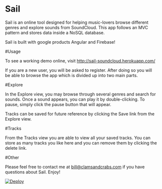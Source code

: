 # Sail

Sail is an online tool designed for helping music-lovers browse different genres and explore sounds from SoundCloud.
This app follows an MVC pattern and stores data inside a NoSQL database.

Sail is built with google products Angular and Firebase!

#Usage

To see a working demo online, visit http://sail-soundcloud.herokuapp.com/

If you are a new user, you will be asked to register. After doing so you will be able to browse the app which is divided up into two main parts.

#Explore

In the Explore view, you may browse through several genres and search for sounds.
Once a sound appears, you can play it by double-clicking. To pause, simply click the pause button that will appear.

Tracks can be saved for future reference by clicking the Save link from the Explore view.

#Tracks

From the Tracks view you are able to view all your saved tracks. You can store as many tracks you like here and you can remove them by clicking the delete link.

#Other

Please feel free to contact me at bill@clamsandcrabs.com if you have questions about Sail. Enjoy!

[![Deploy](https://www.herokucdn.com/deploy/button.png)](https://heroku.com/deploy)
